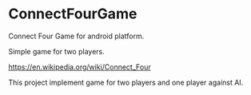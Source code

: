 # ConnectFourGame
Connect Four Game for android platform.

Simple game for two players.

https://en.wikipedia.org/wiki/Connect_Four

This project implement game for two players and one player against AI.
